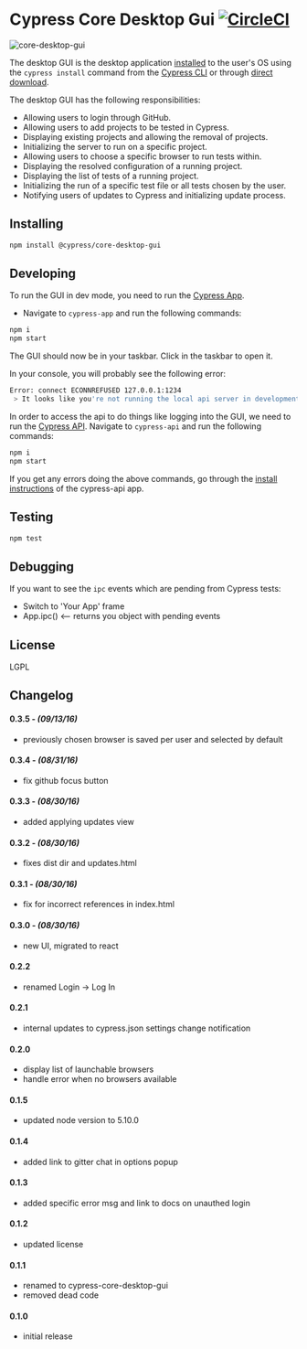 # Cypress Core Desktop Gui [![CircleCI](https://circleci.com/gh/cypress-io/cypress-core-desktop-gui.svg?style=svg)](https://circleci.com/gh/cypress-io/cypress-core-desktop-gui)

![core-desktop-gui](https://cloud.githubusercontent.com/assets/1271364/18134339/0fab0644-6f6c-11e6-8816-5d4528de6108.png)

The desktop GUI is the desktop application [installed](https://on.cypress.io/guides/installing-and-running#section-installing) to the user's OS using the `cypress install` command from the [Cypress CLI](https://github.com/cypress-io/cypress-cli) or through [direct download](http://download.cypress.io/desktop).

The desktop GUI has the following responsibilities:

- Allowing users to login through GitHub.
- Allowing users to add projects to be tested in Cypress.
- Displaying existing projects and allowing the removal of projects.
- Initializing the server to run on a specific project.
- Allowing users to choose a specific browser to run tests within.
- Displaying the resolved configuration of a running project.
- Displaying the list of tests of a running project.
- Initializing the run of a specific test file or all tests chosen by the user.
- Notifying users of updates to Cypress and initializing update process.

## Installing

```bash
npm install @cypress/core-desktop-gui
```

## Developing

To run the GUI in dev mode, you need to run the [Cypress App](https://github.com/cypress-io/cypress-app).

- Navigate to `cypress-app` and run the following commands:

```bash
npm i
npm start
```

The GUI should now be in your taskbar. Click in the taskbar to open it.

In your console, you will probably see the following error:

```bash
Error: connect ECONNREFUSED 127.0.0.1:1234
 > It looks like you're not running the local api server in development. This may cause problems running the GUI.
```

In order to access the api to do things like logging into the GUI, we need to run the [Cypress API](https://github.com/cypress-io/cypress-api). Navigate to `cypress-api` and run the following commands:

```bash
npm i
npm start
```

If you get any errors doing the above commands, go through the [install instructions](https://github.com/cypress-io/cypress-api) of the cypress-api app.

## Testing

```bash
npm test
```

## Debugging

If you want to see the `ipc` events which are pending from Cypress tests:

- Switch to 'Your App' frame
- App.ipc() <-- returns you object with pending events

## License
LGPL

## Changelog

#### 0.3.5 - *(09/13/16)*
- previously chosen browser is saved per user and selected by default

#### 0.3.4 - *(08/31/16)*
- fix github focus button

#### 0.3.3 - *(08/30/16)*
- added applying updates view

#### 0.3.2 - *(08/30/16)*
- fixes dist dir and updates.html

#### 0.3.1 - *(08/30/16)*
- fix for incorrect references in index.html

#### 0.3.0 - *(08/30/16)*
- new UI, migrated to react

#### 0.2.2
- renamed Login -> Log In

#### 0.2.1
- internal updates to cypress.json settings change notification

#### 0.2.0
- display list of launchable browsers
- handle error when no browsers available

#### 0.1.5
- updated node version to 5.10.0

#### 0.1.4
- added link to gitter chat in options popup

#### 0.1.3
- added specific error msg and link to docs on unauthed login

#### 0.1.2
- updated license

#### 0.1.1
- renamed to cypress-core-desktop-gui
- removed dead code

#### 0.1.0
- initial release
